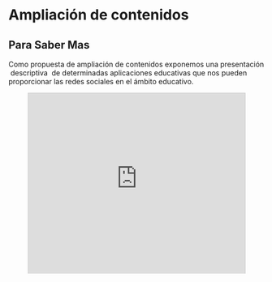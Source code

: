 
# Ampliación de contenidos

## Para Saber Mas

Como propuesta de ampliación de contenidos exponemos una presentación  descriptiva  de determinadas aplicaciones educativas que nos pueden proporcionar las redes sociales en el ámbito educativo.

<iframe frameborder="0" height="356" marginheight="0" marginwidth="0" scrolling="no" src="http://www.slideshare.net/slideshow/embed_code/765030" style="border-style: solid; border-color: #cccccc; border-width: 1px 1px 0px; margin-bottom: 5px; display: block; margin-left: auto; margin-right: auto;" width="427"></iframe>

